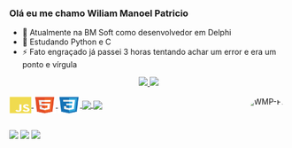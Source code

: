 ### Olá eu me chamo Wiliam Manoel Patricio

- 🔭 Atualmente na BM Soft como desenvolvedor em Delphi
- 🌱 Estudando Python e C
- ⚡ Fato engraçado já passei 3 horas tentando achar um error e era um ponto e vírgula

<div align="center">
  <a href="https://github.com/WiliamMP">
  <img height="180em" src="https://github-readme-stats.vercel.app/api?username=WiliamMP&show_icons=true&theme=dark&include_all_commits=true&count_private=true"/>
  <img height="180em" src="https://github-readme-stats.vercel.app/api/top-langs/?username=WiliamMP&layout=compact&langs_count=7&theme=dark"/>
</div>
<div style="display: inline_block"><br>
  <img align="center" alt="WMP-Js" height="30" width="40" src="https://raw.githubusercontent.com/devicons/devicon/master/icons/javascript/javascript-plain.svg">
  <img align="center" alt="WMP-HTML" height="30" width="40" src="https://raw.githubusercontent.com/devicons/devicon/master/icons/html5/html5-original.svg">
  <img align="center" alt="WMP-CSS" height="30" width="40" src="https://raw.githubusercontent.com/devicons/devicon/master/icons/css3/css3-original.svg">
  <img align="center" alt"WMP-Jar" height="35" width=""40 src="https://cdn.jsdelivr.net/gh/devicons/devicon/icons/java/java-original.svg">
  <img align="center" alt"WMP-Lua" height="30" width=""40 src="https://cdn.jsdelivr.net/gh/devicons/devicon/icons/lua/lua-original.svg">
  <img align="right" alt="WMP-Pic" height="150" style="border-radius:50px;" src="https://cdn.dribbble.com/users/2275151/screenshots/4543119/media/1079848698ed2db6a82c64fb5c2d3b1b.gif">
</div>

  ##
  
  <div> 
  <a href="https://www.instagram.com/wiliam_patricio/" target="_blank"><img src="https://img.shields.io/badge/-Instagram-%23E4405F?style=for-the-badge&logo=instagram&logoColor=white" target="_blank"></a>
  <a href = "mailto:wiliampatricio@gmail.com"><img src="https://img.shields.io/badge/-Gmail-%23333?style=for-the-badge&logo=gmail&logoColor=white" target="_blank"></a>
  <a href="https://www.linkedin.com/in/wiliam-patricio-170069222/" target="_blank"><img src="https://img.shields.io/badge/-LinkedIn-%230077B5?style=for-the-badge&logo=linkedin&logoColor=white" target="_blank"></a> 
 
</div>
